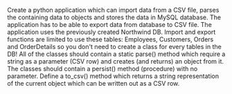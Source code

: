 Create a python application which can import data from a CSV file,
parses the containing data to objects and stores the data in MySQL database.
The application has to be able to export data from database to CSV file.
The application uses the previously created Northwind DB. Import and export functions are limited to use these tables:
Employees, Customers, Orders and OrderDetails so you don't need to create a class for every tables in the DB!
All of the classes should contain a static parse() method which require a string as a parameter (CSV row)
and creates (and returns) an object from it.
The classes should contain a persist() method (procedure) with no parameter.
Define a to_csv() method which returns a string representation of the current object
which can be written out as a CSV row.
